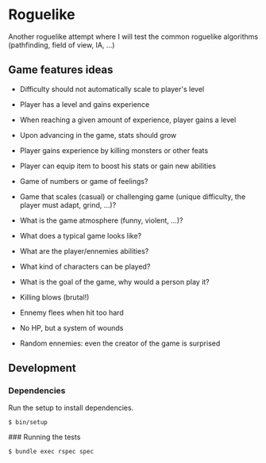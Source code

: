 # Roguelike

Another roguelike attempt where I will test the common roguelike algorithms (pathfinding, field of view, IA, ...)

## Game features ideas

* Difficulty should not automatically scale to player's level
* Player has a level and gains experience
* When reaching a given amount of experience, player gains a level
* Upon advancing in the game, stats should grow
* Player gains experience by killing monsters or other feats
* Player can equip item to boost his stats or gain new abilities

* Game of numbers or game of feelings?
* Game that scales (casual) or challenging game (unique difficulty, the player must adapt, grind, ...)?
* What is the game atmosphere (funny, violent, ...)?
* What does a typical game looks like?
* What are the player/ennemies abilities?
* What kind of characters can be played?
* What is the goal of the game, why would a person play it?

* Killing blows (brutal!)
* Ennemy flees when hit too hard
* No HP, but a system of wounds
* Random ennemies: even the creator of the game is surprised

## Development

### Dependencies

Run the setup to install dependencies.

    $ bin/setup

### Running the tests

    $ bundle exec rspec spec
